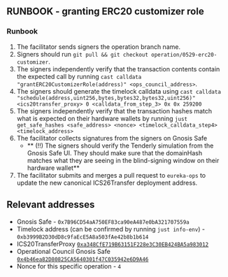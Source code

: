 ## RUNBOOK - granting ERC20 customizer role

### Runbook
1. The facilitator sends signers the operation branch name.
2. Signers should run `git pull && git checkout operation/0529-erc20-customizer`.
3. The signers independently verify that the transaction contents contain the expected call by running `cast calldata "grantERC20CustomizerRole(address)" <ops_council_address>`. 
4. The signers should generate the timelock calldata using `cast calldata "schedule(address,uint256,bytes,bytes32,bytes32,uint256)" <ics20transfer_proxy> 0 <calldata_from_step_3> 0x 0x 259200`
5. The signers independently verify that the transaction hashes match what is expected on their hardware wallets by running `just get_safe_hashes <safe_address> <nonce> <timelock_calldata_step4> <timelock_address>`
6. The facilitator collects signatures from the signers on Gnosis Safe
    - ** (!!) The signers should verify the Tenderly simulation from the Gnosis Safe UI. They should make sure that the domainHash matches what they are seeing in the blind-signing window on their hardware wallet**
7. The facilitator submits and merges a pull request to `eureka-ops` to update the new canonical ICS26Transfer deployment address. 

## Relevant addresses

* Gnosis Safe - `0x7B96CD54aA750EF83ca90eA487e0bA321707559a`
* Timelock address (can be confirmed by running `just info-env`) - `0xb3999B2D30dD8c9faEcE5A8a503fAe42b8b1b614`
* ICS20TransferProxy [`0xa348CfE719B63151F228e3C30EB424BA5a983012`](https://etherscan.io/address/0xa348CfE719B63151F228e3C30EB424BA5a983012)
* Operational Council Gnosis Safe [`0x4b46ea82D80825CA5640301f47C035942e6D9A46`](https://etherscan.io/address/0x4b46ea82D80825CA5640301f47C035942e6D9A46)
* Nonce for this specific operation - `4`